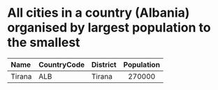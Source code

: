 # All cities in a country (Albania) organised by largest population to the smallest

| Name | CountryCode | District | Population |
| :--- | :--- | :--- | :---: |
|Tirana|ALB|Tirana|270000|

